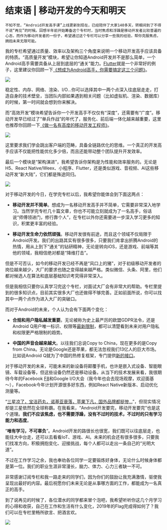 # 结束语 | 移动开发的今天和明天

    不知不觉，“Android开发高手课”上线更新到现在，已经陪伴了大家140多天，转眼间到了不得不说“再见”的时候。回想半年前开始筹备这个专栏时，当时焦虑和浮躁是移动开发者比较普遍的心态，而作为移动开发者的一份子，希望通过这个专栏可以分享一些我的经验，帮你克服焦虑，拥抱未来无限可能。

我的专栏希望通过质量、效率以及架构三个角度来说明一个移动开发高手应该具备的特质。“高质量开发”模块，希望让你知道Android开发并不是那么简单，一个Android高手需要具备从上层到底层的“通关”能力。[Flutter](https://mp.weixin.qq.com/s/RNhdYtoQ8RQcjIXJReGZWA)就是一个非常好的例子，这里建议你回顾一下[《想成为Android高手，你需要搞定这三个问题》](https://time.geekbang.org/column/article/81812)。

![](https://static001.geekbang.org/resource/image/84/f7/84602997577a3461deb840f44a1a0ff7.png)

稳定性、内存、网络、渲染、I/O…你可以选择其中一两个点深入往底层走走，打造自身的技术壁垒，当团队内部如果遇到相关问题（比如虚拟机、渲染、数据库）的时候，第一时间就会想到你来解决。

而“高效开发”模块希望告诉你一个开发高手不仅仅有“深度”，还需要有“广度”。移动开发早已经过了“单兵作战”的年代了，服务化、前后端一体化越来越重要，这里也推荐你回顾一下[《做一名有高度的移动开发工程师》](https://time.geekbang.org/column/article/86258)。

![](https://static001.geekbang.org/resource/image/5d/b7/5d8aa64ef37634513a8acd6015184eb7.png)

这里要求我们学会跳出客户端的范畴，具备全链路优化的思维。一个真正的开发高手应该不仅能把性能优化多少倍，而且还能带动整个团队提升开发效率。

最后一个模块是“架构演进”，我希望告诉你架构是为性能和效率服务的。无论是H5、React Native/Weex、小程序、Flutter，还是类似游戏、音视频、AI这些移动开发“新大陆”，它们都是殊途同归。

![](https://static001.geekbang.org/resource/image/ac/64/ac393ecb24b8604e106463bec5b98b64.png)

对于移动开发的今日，在学完专栏以后，我希望你能体会到下面这两点：

*   **移动开发并不简单**。想成为一名移动开发高手并不简单，它需要非常深入地学习。当然学完专栏几十篇文章，你也不可能立刻就成为了一名高手，俗话说“师傅领进门，修行靠个人”，在专栏以外你还需要进一步深入学习更多的知识，积累更丰富的经验。
    
*   **移动开发生命力依然顽强**。移动开发很有前途，而且这个领域不仅局限于Android开发。我们的出路其实有很多很多，只要我们肯拿出折腾Android的热情，用从上到下“通关”的钻研精神，无论是转向iOS，还是游戏、前端等其他的领域，我相信绝对都是“降维打击”。
    

但是不可否认，如今的移动开发已经不再是“风口上的猪”，对于初级移动开发者的岗位越来越少，大厂的要求也随之变得越来越严格。类似微信、头条、阿里，他们都对候选人在算法和底层基础知识考究得非常深入。

但是我相信只要你认真学习完这个专栏，对面试大厂会有非常大的帮助。专栏里提到的很多知识点，目前其实很多大厂也还做得不够完善。正如前面所说，你可以找其中一两个点作为进入大厂的突破口。

而对于Android的未来，个人认为会有下面两个变化：

*   **合规和用户隐私越发重要**。无论被称为史上最严厉的欧盟GDPR法令，还是Android Q用户唯一标识、权限等[最新限制](https://developer.android.google.cn/preview/privacy)，都可以清楚看到未来对用户隐私和权限更严格限制的趋势。
    
*   **中国的声音会越来越大**。以往我们总说Copy to China，现在更多的是Copy from China。无论是Google还是苹果，都无法忽视我们13亿人的巨大市场。比如说Android Q就为了中国的热修复框架，专门提供[新的接口](https://developer.android.com/reference/android/app/AppComponentFactory)。
    

对于移动开发的未来，可能未来的新设备将颠覆手机，也许是嵌入式设备、智能眼镜、车载设备等，但这些设备仍然还是移动设备。从当下的技术发展来看，我很期待今年的Facebook [F8](https://www.f8.com/schedule)和Google I/O大会（我今年也会去现场观摩，欢迎面基～），Facebook今年计划开源很多好东西，例如React Native新版本、启动优化测量等。

“[三星凉了，宝洁药丸，诺基亚衰落，苹果下凡，国外品牌都挺惨…](https://mp.weixin.qq.com/s/7gboiQLPgvvQnQbs7i_rfw)”，但现实情况却是三星依然在全球称霸。在我看来，“Android开发要完，移动开发要完”也是这个道理。**我们不应该焦虑，也不需要浮躁，没有不过时的技术，不过时的只有学习能力和态度**。

“**唯有学习，不可辜负**”。Android开发的路很长也很宽，我们既可以往底层走，也能往大中台走，还可以去看看IoT、游戏、AI。未来的机会还有很多很多，只要我们找准方向，积极拥抱变化、迎接挑战，每个人都可以走出一条自己的“光明大道”。

不过在工作学习之余，我也奉劝各位同学一定要锻炼好身体，无论什么时候身体都是第一位。我们的职业生涯非常漫长，脑力、体力、心力三者缺一不可。

非常感谢订阅专栏和我一路走来的同学们，因为你们的鼓励让我充满激情，驱使我呈现出最好的内容。最后祝愿你们未来无论是从事哪方面的工作，都能成为一名真正的高手。

到了说再见的时候了，各位潜水的同学都来冒个泡吧，我希望听听你这几个月学习的心得和收获，自己在工作和生活有什么变化，2019年的Flag完成得如何了？我们可以在专栏里畅所欲言、把酒言欢。

[![](https://static001.geekbang.org/resource/image/be/d4/bea12229a709a7ca55352acc278968d4.jpg)](http://jinshuju.net/f/HQtKEn)
    